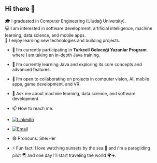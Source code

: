 ## Hi there 👋

🎓 I graduated in Computer Engineering (Uludağ University).  
💻 I am interested in software development, artificial intelligence, machine learning, data science, and mobile apps.  
🚀 I enjoy learning new technologies and building projects.  



- 🔭 I’m currently participating in **Turkcell Geleceği Yazanlar Program**, where I am taking an in-depth Java training.  
- 🌱 I’m currently learning Java and exploring its core concepts and advanced features.  
- 👯 I’m open to collaborating on projects in computer vision, AI, mobile apps, game development, and VR.  
 
- 💬 Ask me about machine learning, data science, and software development.  
- 📫 How to reach me:
- [![LinkedIn](https://cdn.jsdelivr.net/npm/simple-icons@v9/icons/linkedin.svg)](https://www.linkedin.com/in/buse-atalay-ba0594224/)  
- [![Email](https://cdn.jsdelivr.net/npm/simple-icons@v9/icons/gmail.svg)](mailto:atalaybuse842@gmail.com)
  
- 😄 Pronouns: She/Her  
- ⚡ Fun fact: I love watching sunsets by the sea 🌅 and ı'm a paragliding pilot 🪂 and one day I’ll start traveling the world 🌍✈️.  

